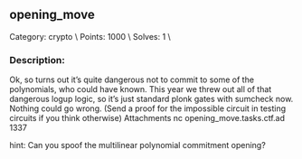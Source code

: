## opening_move
Category: crypto \\
Points: 1000 \\
Solves: 1 \\


### Description:
Ok, so turns out it’s quite dangerous not to commit to some of the polynomials, who could have known. This year we threw out all of that dangerous logup logic, so it’s just standard plonk gates with sumcheck now. Nothing could go wrong. (Send a proof for the impossible circuit in testing circuits if you think otherwise)
Attachments
nc opening_move.tasks.ctf.ad 1337

hint: Can you spoof the multilinear polynomial commitment opening?